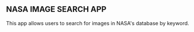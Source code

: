 ## NASA IMAGE SEARCH APP

This app allows users to search for images in NASA's database by keyword.

